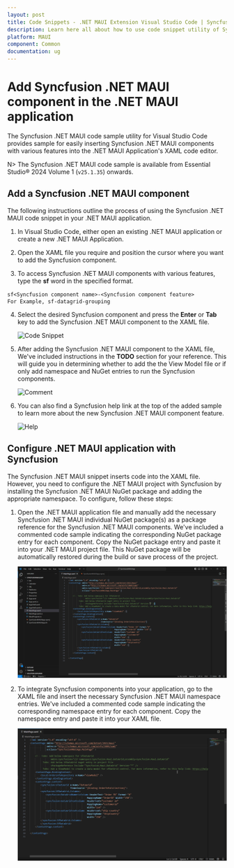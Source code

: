 ```yaml
---
layout: post
title: Code Snippets - .NET MAUI Extension Visual Studio Code | Syncfusion
description: Learn here all about how to use code snippet utility of Syncfusion .NET MAUI Extension for Visual Studio Code and much more.
platform: MAUI
component: Common
documentation: ug
---
```


# Add Syncfusion .NET MAUI component in the .NET MAUI application

The Syncfusion .NET MAUI code sample utility for Visual Studio Code provides sample for easily inserting Syncfusion .NET MAUI components with various features into the .NET MAUI Application's XAML code editor.

N> The Syncfusion .NET MAUI code sample is available from Essential Studio® 2024 Volume 1 (`v25.1.35`) onwards.

## Add a Syncfusion .NET MAUI component

The following instructions outline the process of using the Syncfusion .NET MAUI code snippet in your .NET MAUI application.

1.	In Visual Studio Code, either open an existing .NET MAUI application or create a new .NET MAUI Application.

2.	Open the XAML file you require and position the cursor where you want to add the Syncfusion component.

3.	To access Syncfusion .NET MAUI components with various features, type the **sf** word in the specified format.

```
sf<Syncfusion component name>-<Syncfusion component feature>
For Example, sf-datagrid-grouping
```

4.	Select the desired Syncfusion component and press the **Enter** or **Tab** key to add the Syncfusion .NET MAUI component to the XAML file. 

      ![Code Snippet](images/MAUI_CodeSnippets.gif)

5.	After adding the Syncfusion .NET MAUI component to the XAML file, We've included instructions in the **TODO** section for your reference. This will guide you in determining whether to add the the View Model file or if only add namespace and NuGet entries to run the Syncfusion components.

     ![Comment](images/Comment.png)

6.	You can also find a Syncfusion help link at the top of the added sample to learn more about the new Syncfusion .NET MAUI component feature.

     ![Help](images/Help.png)

## Configure .NET MAUI application with Syncfusion

The Syncfusion .NET MAUI snippet inserts code into the XAML file. However, you need to configure the .NET MAUI project with Syncfusion by installing the Syncfusion .NET MAUI NuGet package and adding the appropriate namespace. To configure, follow these steps:

1.	Open the .NET MAUI application file and manually add the necessary Syncfusion .NET MAUI individual NuGet package(s) as a package reference for the Syncfusion .NET MAUI components. We've included a commented code sample indicating the corresponding NuGet package entry for each component. Copy the NuGet package entry and paste it into your .NET MAUI project file. This NuGet package will be automatically restored during the build or save process of the project.

     ![NuGet Package](images/NuGetEntry.gif)

2.	To integrate Syncfusion components into your application, go to the XAML file and insert the necessary Syncfusion .NET MAUI namespace entries. We've included a commented code sample indicating the corresponding namespace entry for each component. Copy the namespace entry and paste it into your XAML file.

    ![Namespace](images/NamespaceEntry.gif)